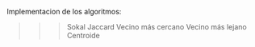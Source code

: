 Implementacion de los algoritmos:
>>> Sokal
>>> Jaccard
>>> Vecino más cercano
>>> Vecino más lejano
>>> Centroide
